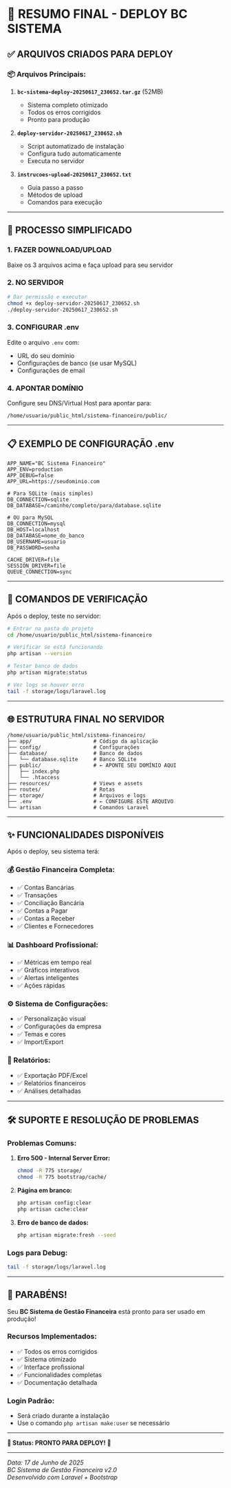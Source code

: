 # 🎯 **RESUMO FINAL - DEPLOY BC SISTEMA**

## ✅ **ARQUIVOS CRIADOS PARA DEPLOY**

### **📦 Arquivos Principais:**
1. **`bc-sistema-deploy-20250617_230652.tar.gz`** (52MB)
   - Sistema completo otimizado
   - Todos os erros corrigidos
   - Pronto para produção

2. **`deploy-servidor-20250617_230652.sh`**
   - Script automatizado de instalação
   - Configura tudo automaticamente
   - Executa no servidor

3. **`instrucoes-upload-20250617_230652.txt`**
   - Guia passo a passo
   - Métodos de upload
   - Comandos para execução

---

## 🚀 **PROCESSO SIMPLIFICADO**

### **1. FAZER DOWNLOAD/UPLOAD**
Baixe os 3 arquivos acima e faça upload para seu servidor

### **2. NO SERVIDOR**
```bash
# Dar permissão e executar
chmod +x deploy-servidor-20250617_230652.sh
./deploy-servidor-20250617_230652.sh
```

### **3. CONFIGURAR .env**
Edite o arquivo `.env` com:
- URL do seu domínio
- Configurações de banco (se usar MySQL)
- Configurações de email

### **4. APONTAR DOMÍNIO**
Configure seu DNS/Virtual Host para apontar para:
```
/home/usuario/public_html/sistema-financeiro/public/
```

---

## 📋 **EXEMPLO DE CONFIGURAÇÃO .env**

```env
APP_NAME="BC Sistema Financeiro"
APP_ENV=production
APP_DEBUG=false
APP_URL=https://seudominio.com

# Para SQLite (mais simples)
DB_CONNECTION=sqlite
DB_DATABASE=/caminho/completo/para/database.sqlite

# OU para MySQL
DB_CONNECTION=mysql
DB_HOST=localhost
DB_DATABASE=nome_do_banco
DB_USERNAME=usuario
DB_PASSWORD=senha

CACHE_DRIVER=file
SESSION_DRIVER=file
QUEUE_CONNECTION=sync
```

---

## 🔧 **COMANDOS DE VERIFICAÇÃO**

Após o deploy, teste no servidor:

```bash
# Entrar na pasta do projeto
cd /home/usuario/public_html/sistema-financeiro

# Verificar se está funcionando
php artisan --version

# Testar banco de dados
php artisan migrate:status

# Ver logs se houver erro
tail -f storage/logs/laravel.log
```

---

## 🌐 **ESTRUTURA FINAL NO SERVIDOR**

```
/home/usuario/public_html/sistema-financeiro/
├── app/                    # Código da aplicação
├── config/                 # Configurações
├── database/               # Banco de dados
│   └── database.sqlite     # Banco SQLite
├── public/                 # ← APONTE SEU DOMÍNIO AQUI
│   ├── index.php
│   └── .htaccess
├── resources/              # Views e assets
├── routes/                 # Rotas
├── storage/                # Arquivos e logs
├── .env                    # ← CONFIGURE ESTE ARQUIVO
└── artisan                 # Comandos Laravel
```

---

## ✨ **FUNCIONALIDADES DISPONÍVEIS**

Após o deploy, seu sistema terá:

### **💰 Gestão Financeira Completa:**
- ✅ Contas Bancárias
- ✅ Transações
- ✅ Conciliação Bancária
- ✅ Contas a Pagar
- ✅ Contas a Receber
- ✅ Clientes e Fornecedores

### **📊 Dashboard Profissional:**
- ✅ Métricas em tempo real
- ✅ Gráficos interativos
- ✅ Alertas inteligentes
- ✅ Ações rápidas

### **⚙️ Sistema de Configurações:**
- ✅ Personalização visual
- ✅ Configurações da empresa
- ✅ Temas e cores
- ✅ Import/Export

### **📄 Relatórios:**
- ✅ Exportação PDF/Excel
- ✅ Relatórios financeiros
- ✅ Análises detalhadas

---

## 🛠️ **SUPORTE E RESOLUÇÃO DE PROBLEMAS**

### **Problemas Comuns:**

1. **Erro 500 - Internal Server Error:**
   ```bash
   chmod -R 775 storage/
   chmod -R 775 bootstrap/cache/
   ```

2. **Página em branco:**
   ```bash
   php artisan config:clear
   php artisan cache:clear
   ```

3. **Erro de banco de dados:**
   ```bash
   php artisan migrate:fresh --seed
   ```

### **Logs para Debug:**
```bash
tail -f storage/logs/laravel.log
```

---

## 🎊 **PARABÉNS!**

Seu **BC Sistema de Gestão Financeira** está pronto para ser usado em produção!

### **Recursos Implementados:**
- ✅ Todos os erros corrigidos
- ✅ Sistema otimizado
- ✅ Interface profissional
- ✅ Funcionalidades completas
- ✅ Documentação detalhada

### **Login Padrão:**
- Será criado durante a instalação
- Use o comando `php artisan make:user` se necessário

---

**🎯 Status: PRONTO PARA DEPLOY! 🎯**

---

*Data: 17 de Junho de 2025*  
*BC Sistema de Gestão Financeira v2.0*  
*Desenvolvido com Laravel + Bootstrap*
